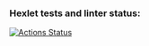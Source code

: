 ### Hexlet tests and linter status:
[![Actions Status](https://github.com/Katakun/java-project-61/workflows/hexlet-check/badge.svg)](https://github.com/Katakun/java-project-61/actions)